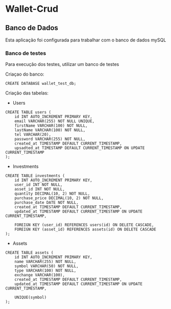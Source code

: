 # Wallet-Crud

## Banco de Dados

Esta aplicação foi configurada para trabalhar com o banco de dados mySQL

### Banco de testes

Para execução dos testes, utilizar um banco de testes

Criaçao do banco:
```
CREATE DATABASE wallet_test_db;
```
Criação das tabelas:
- Users
```
CREATE TABLE users (
    id INT AUTO_INCREMENT PRIMARY KEY,
    email VARCHAR(255) NOT NULL UNIQUE,
    firstName VARCHAR(100) NOT NULL,
    lastName VARCHAR(100) NOT NULL,
    tel VARCHAR(20),
    password VARCHAR(255) NOT NULL,
    created_at TIMESTAMP DEFAULT CURRENT_TIMESTAMP,
    upsadted_at TIMESTAMP DEFAULT CURRENT_TIMESTAMP ON UPDATE CURRENT_TIMESTAMP
);
```
- Investments
```
CREATE TABLE investments (
    id INT AUTO_INCREMENT PRIMARY KEY,
    user_id INT NOT NULL,
    asset_id INT NOT NULL,
    quantity DECIMAL(10, 2) NOT NULL,
    purchase_price DECIMAL(10, 2) NOT NULL,
    purchase_date DATE NOT NULL,
    created_at TIMESTAMP DEFAULT CURRENT_TIMESTAMP,
    updated_at TIMESTAMP DEFAULT CURRENT_TIMESTAMP ON UPDATE CURRENT_TIMESTAMP,

    FOREIGN KEY (user_id) REFERENCES users(id) ON DELETE CASCADE,
    FOREIGN KEY (asset_id) REFERENCES assets(id) ON DELETE CASCADE
);
```
- Assets
```
CREATE TABLE assets (
    id INT AUTO_INCREMENT PRIMARY KEY,
    name VARCHAR(255) NOT NULL,      
    symbol VARCHAR(50) NOT NULL,     
    type VARCHAR(100) NOT NULL,      
    exchange VARCHAR(100),           
    created_at TIMESTAMP DEFAULT CURRENT_TIMESTAMP,
    updated_at TIMESTAMP DEFAULT CURRENT_TIMESTAMP ON UPDATE CURRENT_TIMESTAMP,

    UNIQUE(symbol)
);
```


